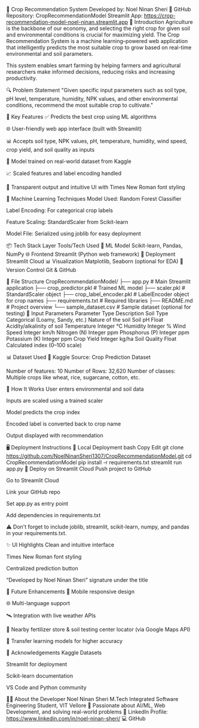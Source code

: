 🌾 Crop Recommendation System
Developed by: Noel Ninan Sheri
🔗 GitHub Repository: CropRecommendationModel
Streamlit App: https://crop-recommendation-model-noel-ninan.streamlit.app
📌 Introduction
Agriculture is the backbone of our economy, and selecting the right crop for given soil and environmental conditions is crucial for maximizing yield. The Crop Recommendation System is a machine learning–powered web application that intelligently predicts the most suitable crop to grow based on real-time environmental and soil parameters.

This system enables smart farming by helping farmers and agricultural researchers make informed decisions, reducing risks and increasing productivity.

🔍 Problem Statement
"Given specific input parameters such as soil type, pH level, temperature, humidity, NPK values, and other environmental conditions, recommend the most suitable crop to cultivate."

🚀 Key Features
✅ Predicts the best crop using ML algorithms

🌐 User-friendly web app interface (built with Streamlit)

📊 Accepts soil type, NPK values, pH, temperature, humidity, wind speed, crop yield, and soil quality as inputs

🔁 Model trained on real-world dataset from Kaggle

📈 Scaled features and label encoding handled

📄 Transparent output and intuitive UI with Times New Roman font styling

🧠 Machine Learning Techniques
Model Used: Random Forest Classifier

Label Encoding: For categorical crop labels

Feature Scaling: StandardScaler from Scikit-learn

Model File: Serialized using joblib for easy deployment

📦 Tech Stack
Layer	Tools/Tech Used
🧠 ML Model	Scikit-learn, Pandas, NumPy
🌐 Frontend	Streamlit (Python web framework)
🧰 Deployment	Streamlit Cloud
📊 Visualization	Matplotlib, Seaborn (optional for EDA)
📁 Version Control	Git & GitHub

📁 File Structure
CropRecommendationModel/
├── app.py                    # Main Streamlit application
├── crop_predictor.pkl        # Trained ML model
├── scaler.pkl                # StandardScaler object
├── crop_label_encoder.pkl    # LabelEncoder object for crop names
├── requirements.txt          # Required libraries
├── README.md                 # Project overview
└── sample_dataset.csv        # Sample dataset (optional for testing)
🧪 Input Parameters
Parameter	Type	Description
Soil Type	Categorical (Loamy, Sandy, etc.)	Nature of the soil
Soil pH	Float	Acidity/alkalinity of soil
Temperature	Integer	°C
Humidity	Integer	%
Wind Speed	Integer	km/h
Nitrogen (N)	Integer	ppm
Phosphorus (P)	Integer	ppm
Potassium (K)	Integer	ppm
Crop Yield	Integer	kg/ha
Soil Quality	Float	Calculated index (0–100 scale)

📊 Dataset Used
📁 Kaggle Source: Crop Prediction Dataset

Number of features: 10
Number of Rows: 32,620
Number of classes: Multiple crops like wheat, rice, sugarcane, cotton, etc.

🎯 How It Works
User enters environmental and soil data

Inputs are scaled using a trained scaler

Model predicts the crop index

Encoded label is converted back to crop name

Output displayed with recommendation

🖥 Deployment Instructions
🔹 Local Deployment
bash
Copy
Edit
git clone https://github.com/NoelNinanSheri1307/CropRecommendationModel.git
cd CropRecommendationModel
pip install -r requirements.txt
streamlit run app.py
🔹 Deploy on Streamlit Cloud
Push project to GitHub

Go to Streamlit Cloud

Link your GitHub repo

Set app.py as entry point

Add dependencies in requirements.txt

⚠️ Don't forget to include joblib, streamlit, scikit-learn, numpy, and pandas in your requirements.txt.

✨ UI Highlights
Clean and intuitive interface

Times New Roman font styling

Centralized prediction button

“Developed by Noel Ninan Sheri” signature under the title

📜 Future Enhancements
📱 Mobile responsive design

🌐 Multi-language support

🛰 Integration with live weather APIs

📍 Nearby fertilizer store & soil testing center locator (via Google Maps API)

🧠 Transfer learning models for higher accuracy

🙌 Acknowledgements
Kaggle Datasets

Streamlit for deployment

Scikit-learn documentation

VS Code and Python community

👨‍💻 About the Developer
Noel Ninan Sheri
M.Tech Integrated Software Engineering Student, VIT Vellore
📍 Passionate about AI/ML, Web Development, and solving real-world problems
🔗 LinkedIn Profile: https://www.linkedin.com/in/noel-ninan-sheri/
💻 GitHub

